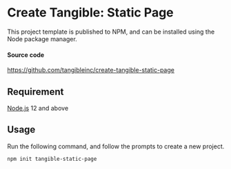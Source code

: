 # Create Tangible: Static Page

This project template is published to NPM, and can be installed using the Node package manager.

#### Source code

https://github.com/tangibleinc/create-tangible-static-page


## Requirement

[Node.js](https://nodejs.org/) 12 and above

## Usage

Run the following command, and follow the prompts to create a new project.

```sh
npm init tangible-static-page
```
